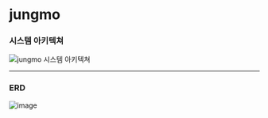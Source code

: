 # jungmo
### 시스템 아키텍쳐
![jungmo 시스템 아키텍쳐](https://github.com/user-attachments/assets/19e69db6-635e-45e5-b098-871885561dc4)

***
### ERD
![image](https://github.com/user-attachments/assets/a58b2997-b473-447e-8109-430e7bbcaa92)

